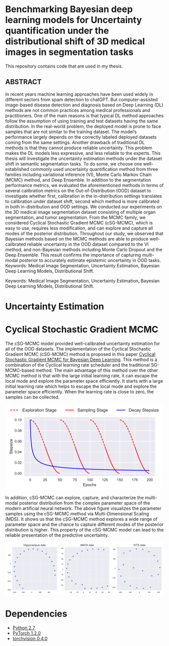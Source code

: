 # Benchmarking Bayesian deep learning models for Uncertainty quantification under the distributional shift of 3D medical images in segmentation tasks

This repository contains code that are used in my thesis.

## ABSTRACT
In recent years machine learning approaches have been used widely in different sectors
from spam detection to chatGPT. But computer-assisted image-based disease detection
and diagnosis based on Deep Learning (DL) methods are not common practices among
medical professionals and practitioners. One of the main reasons is that typical DL
method approaches follow the assumption of using training and test datasets having the
same distribution. In the real-world problem, the deployed model is prone to face samples
that are not similar to the training dataset. The model’s performance largely depends on
the correctly labeled deployed datasets coming from the same settings. Another drawback
of traditional DL methods is that they cannot produce reliable uncertainty. This
problem makes the DL models less expressive, and less reliable to the experts. This thesis
will investigate the uncertainty estimation methods under the dataset shift in semantic
segmentation tasks. To do some, we choose one well-established commonly used uncertainty
quantification method from three families including variational inference (VI),
Monte Carlo Markov Chain (MCMC) method, and Deep Ensemble. In addition to the
segmentation performance metrics, we evaluated the aforementioned methods in terms
of several calibration metrics on the Out-of-Distribution (OOD) dataset to investigate
whether first, calibration in the in-distribution settings translates to calibration under
dataset shift, second which method is more calibrated in both in-distribution and OOD
settings. We conducted our experiments on the 3D medical image segmentation dataset
consisting of multiple organ segmentation, and tumor segmentation. From the MCMC
family, we considered Cyclical Stochastic Gradient MCMC (cSG-MCMC), which is easy
to use, requires less modification, and can explore and capture all modes of the posterior
distribution. Throughout our study, we observed that Bayesian methods based on the
MCMC methods are able to produce well-calibrated reliable uncertainty in the OOD
dataset compared to the VI method, and non-Bayesian methods including Monte Carlo
Dropout and the Deep Ensemble. This result confirms the importance of capturing
multi-modal posterior to accurately estimate epistemic uncertainty in OOD tasks.
Keywords: Medical Image Segmentation, Uncertainty Estimation, Bayesian Deep
Learning Models, Distributional Shift.

Keywords: Medical Image Segmentation, Uncertainty Estimation, Bayesian Deep
Learning Models, Distributional Shift.

# Uncertainty Estimation


# Cyclical Stochastic Gradient MCMC
The cSG-MCMC model provided well-calibrated uncertainty estimation for all of the OOD
datasets. The implementation of the Cyclical Stochastic Gradient MCMC (cSG-MCMC) method is proposed in this paper [Cyclical Stochastic Gradient MCMC for Bayesian Deep Learning](https://arxiv.org/abs/1902.03932).
This method is a combination of the Cyclical learning rate scheduler and the traditional SG-MCMC-based method. The main advantage of this method over the other MCMC method is that with the large initial learning rate, it can escape the local mode and explore the parameter space efficiently. It starts with a large initial learning rate which helps to escape the local mode and explore the parameter space efficiently. When the learning rate is close to zero, the samples can be collected.
<p align="center">
  <img src="figure/lr-exp.png" width="500">
</p>

In addition, cSG-MCMC can explore, capture, and characterize the multi-
modal posterior distribution from the complex parameter space of the modern artificial
neural network. The above figure  visualizes the parameter samples using the cSG-MCMC
method via Multi-Dimensional Scaling (MDS). It shows us that the cSG-MCMC method
explores a wide range of parameter space and the chance to capture different modes of
the posterior distribution is higher. This property of the cSG-MCMC model can lead to
the reliable presentation of the predictive uncertainty.
<p align="center">
  <img src="figure/plot_mcmc_modes.jpg" width="700">
</p>



 # Dependencies
* [Python 2.7](https://www.python.org/)
* [PyTorch 1.2.0](http://pytorch.org/) 
* [torchvision 0.4.0](https://github.com/pytorch/vision/)





